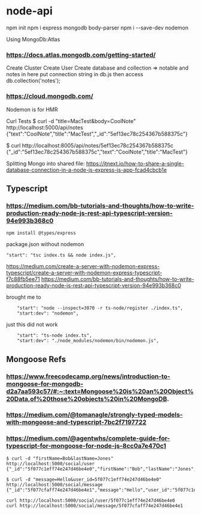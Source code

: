 # node-api

npm init
npm i express mongodb body-parser
npm i --save-dev nodemon

Using MongoDb:Atlas
### https://docs.atlas.mongodb.com/getting-started/

Create Cluster
Create User
Create database and collection => notable and notes in here
put connection string in db.js
then access db.collection('notes');
### https://cloud.mongodb.com/
Nodemon is for HMR

Curl Tests
$ curl -d "title=MacTest&body=CoolNote" http://localhost:5000/api/notes
{"text":"CoolNote","title":"MacTest","_id":"5ef13ec78c254367b588375c"}

$ curl http://localhost:8005/api/notes/5ef13ec78c254367b588375c
{"_id":"5ef13ec78c254367b588375c","text":"CoolNote","title":"MacTest"}

Splitting Mongo into shared file: https://itnext.io/how-to-share-a-single-database-connection-in-a-node-js-express-js-app-fcad4cbcb1e


## Typescript
### https://medium.com/bb-tutorials-and-thoughts/how-to-write-production-ready-node-js-rest-api-typescript-version-94e993b368c0
```
npm install @types/express
```

package.json without nodemon
```
"start": "tsc index.ts && node index.js",
```
https://medium.com/create-a-server-with-nodemon-express-typescript/create-a-server-with-nodemon-express-typescript-f7c88fb5ee71
https://medium.com/bb-tutorials-and-thoughts/how-to-write-production-ready-node-js-rest-api-typescript-version-94e993b368c0

brought me to 
```
    "start": "node --inspect=3070 -r ts-node/register ./index.ts",
    "start:dev": "nodemon",
```
just this did not work
```
    "start": "ts-node index.ts",
    "start:dev": "./node_modules/nodemon/bin/nodemon.js",
```

## Mongoose Refs
### https://www.freecodecamp.org/news/introduction-to-mongoose-for-mongodb-d2a7aa593c57/#:~:text=Mongoose%20is%20an%20Object%20Data,of%20those%20objects%20in%20MongoDB.
### https://medium.com/@tomanagle/strongly-typed-models-with-mongoose-and-typescript-7bc2f7197722
### https://medium.com/@agentwhs/complete-guide-for-typescript-for-mongoose-for-node-js-8cc0a7e470c1


```
$ curl -d "firstName=Bob&lastName=Jones" http://localhost:5000/social/user
{"_id":"5f077c1eff74e247d46be4e0","firstName":"Bob","lastName":"Jones","__v":0}

$ curl -d "message=Hello&user_id=5f077c1eff74e247d46be4e0" http://localhost:5000/social/message
{"_id":"5f077cfaff74e247d46be4e1","message":"Hello","user_id":"5f077c1eff74e247d46be4e0","__v":0}

curl http://localhost:5000/social/user/5f077c1eff74e247d46be4e0
curl http://localhost:5000/social/message/5f077cfaff74e247d46be4e1


```

